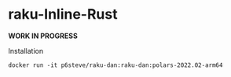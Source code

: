 # raku-Inline-Rust

**WORK IN PROGRESS**
 
Installation
 
```docker run -it p6steve/raku-dan:raku-dan:polars-2022.02-arm64```
